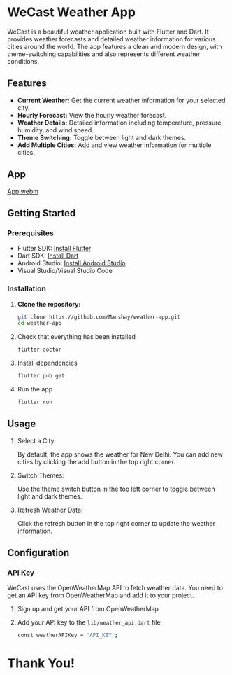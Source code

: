 # WeCast Weather App

WeCast is a beautiful weather application built with Flutter and Dart. It provides weather forecasts and detailed weather information for various cities around the world. The app features a clean and modern design, with theme-switching capabilities and also represents different weather conditions.

## Features

- **Current Weather:** Get the current weather information for your selected city.
- **Hourly Forecast:** View the hourly weather forecast.
- **Weather Details:** Detailed information including temperature, pressure, humidity, and wind speed.
- **Theme Switching:** Toggle between light and dark themes.
- **Add Multiple Cities:** Add and view weather information for multiple cities.

## App

[App.webm](https://github.com/Manshay/weather_app/assets/81351053/563d2ba8-c37c-4f5b-9d13-9ddba67a9490)

## Getting Started

### Prerequisites

- Flutter SDK: [Install Flutter](https://docs.flutter.dev/get-started/install)
- Dart SDK: [Install Dart](https://dart.dev/get-dart)
- Android Studio: [Install Android Studio](https://developer.android.com/studio)
- Visual Studio/Visual Studio Code

### Installation

1. **Clone the repository:**
   
   ```bash
   git clone https://github.com/Manshay/weather-app.git
   cd weather-app

3. Check that everything has been installed
   
   ```bash
   flutter doctor

2. Install dependencies
   
   ```bash
   flutter pub get

4. Run the app
   
   ```bash
   flutter run

## Usage

1. Select a City:
   
   By default, the app shows the weather for New Delhi. You can add new cities by clicking the add button in the top right corner.

2. Switch Themes:

   Use the theme switch button in the top left corner to toggle between light and dark themes.

3. Refresh Weather Data:

   Click the refresh button in the top right corner to update the weather information.

## Configuration

### API Key

WeCast uses the OpenWeatherMap API to fetch weather data. You need to get an API key from OpenWeatherMap and add it to your project.

1. Sign up and get your API from OpenWeatherMap
2. Add your API key to the `lib/weather_api.dart` file:
   
   ```bash
   const weatherAPIKey = 'API_KEY';

# Thank You!
